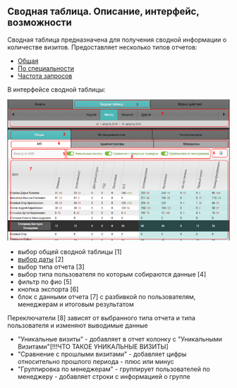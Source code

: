 ## Сводная таблица. Описание, интерфейс, возможности

Сводная таблица предназначена для получения сводной информации о количестве визитов.
Предоставляет несколько типов отчетов:

  - [Общая](reports-summary-common.md)
  - [По специальности](reports-summary-speciality.md)
  - [Частота запросов](reports-summary-frequency.md)

В интерфейсе сводной таблицы: 

![](../images/reports-summary.png)

- выбор общей сводной таблицы [1]
- [выбор даты](reports-filters.md) [2]
- выбор типа отчета [3]
- выбор типа пользователя по которым собираются данные [4]
- фильтр по фио [5]
- кнопка экспорта [6]
- блок с данными отчета [7] с разбивкой по пользователям, менеджерам и итоговым результатом

Переключатели [8] зависят от выбранного типа отчета и типа пользователя и изменяют выводимые данные
- "Уникальные визиты" - добавляет в отчет колонку с "Уникальными Визитами"[!!!ЧТО ТАКОЕ УНИКАЛЬНЫЕ ВИЗИТЫ]
- "Сравнение с прошлыми визитами" - добавляет цифры относительно прошлого периода - плюс или минус
- "Группировка по менеджерам" - группирует пользователей по менеджеру - добавляет строки с информацией о группе
